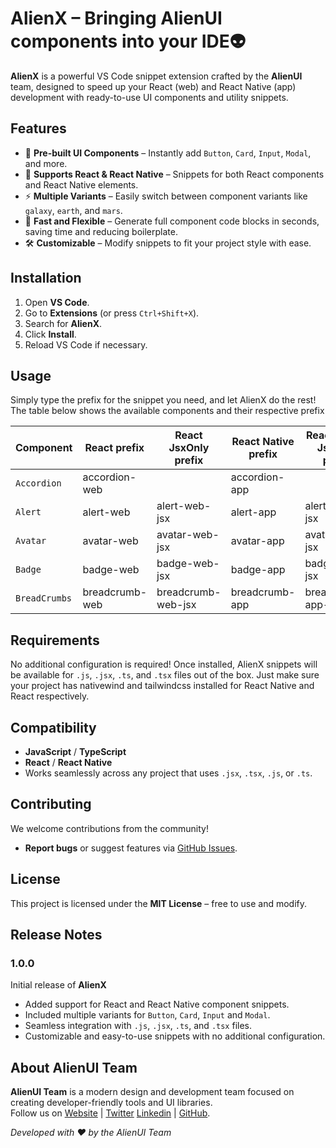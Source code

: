 # AlienX – Bringing AlienUI components into your IDE👽

**AlienX** is a powerful VS Code snippet extension crafted by the **AlienUI** team, designed to speed up your React (web) and React Native (app) development with ready-to-use UI components and utility snippets.

## Features

- 🚀 **Pre-built UI Components** – Instantly add `Button`, `Card`, `Input`, `Modal`, and more.
- 🧩 **Supports React & React Native** – Snippets for both React components and React Native elements.
- ⚡ **Multiple Variants** – Easily switch between component variants like `galaxy`, `earth`, and `mars`.
- 🔄 **Fast and Flexible** – Generate full component code blocks in seconds, saving time and reducing boilerplate.
- 🛠️ **Customizable** – Modify snippets to fit your project style with ease.

## Installation

1. Open **VS Code**.
2. Go to **Extensions** (or press `Ctrl+Shift+X`).
3. Search for **AlienX**.
4. Click **Install**.
5. Reload VS Code if necessary.

## Usage

Simply type the prefix for the snippet you need, and let AlienX do the rest!
The table below shows the available components and their respective prefix

| **Component** | **React prefix** | **React JsxOnly prefix** | **React Native prefix** | **React Native JsxOnly prefix** |
| ------------- | ---------------- | ------------------------ | ----------------------- | ------------------------------- |
| `Accordion`   | accordion-web    |                          | accordion-app           |                                 |
| `Alert`       | alert-web        | alert-web-jsx            | alert-app               | alert-app-jsx                   |
| `Avatar`      | avatar-web       | avatar-web-jsx           | avatar-app              | avatar-app-jsx                  |
| `Badge`       | badge-web        | badge-web-jsx            | badge-app               | badge-app-jsx                   |
| `BreadCrumbs` | breadcrumb-web   | breadcrumb-web-jsx       | breadcrumb-app          | breadcrumb-app-jsx              |

## Requirements

No additional configuration is required! Once installed, AlienX snippets will be available for `.js`, `.jsx`, `.ts`, and `.tsx` files out of the box.
Just make sure your project has nativewind and tailwindcss installed for React Native and React respectively.

## Compatibility

- **JavaScript** / **TypeScript**
- **React** / **React Native**
- Works seamlessly across any project that uses `.jsx`, `.tsx`, `.js`, or `.ts`.

## Contributing

We welcome contributions from the community!

- **Report bugs** or suggest features via [GitHub Issues](https://github.com/khaymanii/AlienUI/issues).

## License

This project is licensed under the **MIT License** – free to use and modify.

## Release Notes

### 1.0.0

Initial release of **AlienX**

- Added support for React and React Native component snippets.
- Included multiple variants for `Button`, `Card`, `Input` and `Modal`.
- Seamless integration with `.js`, `.jsx`, `.ts`, and `.tsx` files.
- Customizable and easy-to-use snippets with no additional configuration.

## About AlienUI Team

**AlienUI Team** is a modern design and development team focused on creating developer-friendly tools and UI libraries.  
Follow us on [Website](https://alienui.vercel.app) | [Twitter](https://x.com/alienui) [Linkedin](https://linkedin.com/company/alien-ui) | [GitHub](https://github.com/khaymanii/alienui).

_Developed with ❤️ by the AlienUI Team_
